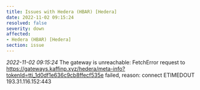 ```yaml
---
title: Issues with Hedera (HBAR) [Hedera]
date: 2022-11-02 09:15:24
resolved: false
severity: down
affected:
- Hedera (HBAR) [Hedera]
section: issue
---
```


*2022-11-02 09:15:24* The gateway is unreachable: FetchError request to https://gateways.kaffinp.xyz/hedera/meta-info?tokenId=tti_1d0df1e636c9cb8ffecf535e failed, reason: connect ETIMEDOUT 193.31.116.152:443